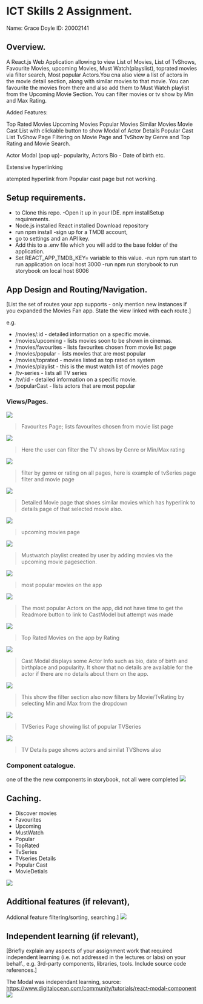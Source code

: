 # ICT Skills 2 Assignment.

Name: Grace Doyle
ID: 20002141

## Overview.

A React.js Web Application allowing to view List of Movies, List of TvShows, Favourite Movies, upcoming Movies, Must Watch(playslist), toprated movies via filter search, Most popular Actors.You cna also view a list of actors in the movie detail section, along with similar movies to that movie. You can favourite the movies from there and also add them to Must Watch playlist from the Upcoming Movie Section. You can filter movies or tv show by Min and Max Rating. 

Added Features:

Top Rated Movies
Upcoming Movies
Popular Movies
Similar Movies
Movie Cast List with clickable button to show Modal of Actor Details
Popular Cast List
TvShow Page
Filtering on Movie Page and TvShow by Genre and Top Rating and Movie Search.

Actor Modal (pop up)- popularity, Actors Bio - Date of birth etc.

Extensive hyperlinking

atempted hyperlink from Popular cast page but not working.


## Setup requirements.

- to Clone this repo. -Open it up in your IDE. 
  npm installSetup requirements.
- Node.js installed React installed Download repository
- run npm install -sign up for a TMDB account,
 - go to settings and an API key. 
- Add this to a .env file which you will add to the base folder of the application. 
 - Set REACT_APP_TMDB_KEY= variable to this value.
  -run npm run start to run application on local host 3000 
  -run npm run storybook to run storybook on local host 6006

## App Design  and  Routing/Navigation.

[List the set of routes your app supports - only mention new instances if you expanded the Movies Fan app. State the view linked with each route.] 

e.g.
+ /movies/:id - detailed information on a specific movie.
+ /movies/upcoming - lists movies soon to be shown in cinemas.
+ /movies/favourites - lists favourites chosen from movie list page
+ /movies/popular - lists movies that are most popular 
+ /movies/toprated - movies listed as top rated on system
+ /movies/playlist - this is the must watch list of movies page
+ /tv-series - lists all TV series
+ /tv/:id - detailed information on a specific movie.
+ /popularCast - lists actors that are most popular 


### Views/Pages.
![][fav]
>Favourites Page; lists favourites chosen from movie list page

![][filtertv] 
>Here the user can filter the TV shows by Genre or Min/Max rating

![][filtermovie]
>filter by genre or rating on all pages, here is example of tvSeries page filter  and movie page

![][moviedetails]
>Detailed Movie page that shoes similar movies which has hyperlink to details page of that selected movie also.

![][upcoming]
>upcoming movies page 

![][mustwatch]
>Mustwatch playlist created by user by adding movies via the upcoming movie pagesection.

![][popular]
>most popular movies on the app

![][popularcast]
>The most popular Actors on the app, did not have time to get the Readmore button to link to CastModel but attempt was made

![][toprated]
>Top Rated Movies on the app by Rating

![][modal]
>Cast Modal displays some Actor Info such as bio, date of birth and birthplace and popularity. It show that no details are available for the actor if there are no details about them on the app.

![][rating]
>This show the filter section also now filters by Movie/TvRating by selecting Min and Max from the dropdown

![][tvseries]
>TVSeries Page showing list of popular TVSeries 

![][tvsdetails]
>TV Details page shows actors and similat TVShows also



### Component catalogue.
one of the the new components in storybook, not all were completed
![][storybook]


## Caching.
* Discover movies
* Favourites
* Upcoming
* MustWatch
* Popular
* TopRated
* TvSeries
* TVseries Details
* Popular Cast
* MovieDetials

![][caching]

## Additional features (if relevant),

Addional feature filtering/sorting, searching.]
![][filtertv]

## Independent learning (if relevant),

[Briefly explain any aspects of your assignment work that required independent learning (i.e. not addressed in the lectures or labs) on your behalf., e.g. 3rd-party components, libraries, tools. Include source code references.]

The Modal was independant learning, source: https://www.digitalocean.com/community/tutorials/react-modal-component
![][modal]


[fav]: ./public/Favourites.png
[filtertv]: ./public/FilterTVShow.png
[rating]: ./public/MaxMinRating.png
[moviedetails]: ./public/MovieDetails.png
[popular]: ./public/Popular.png
[popularcast]: ./public/PopularCast.png
[toprated]: ./public/TopRated.png
[tvseries]: ./public/TvSeries.png
[upcoming]: ./public/upcoming.png
[caching]: ./public/caching.png
[modal]: ./public/MovieModal.png
[storybook]: ./public/storybook.png
[mustwatch]: ./public/mustwatch.png
[tvsdetails]: ./public/tvsdetails.png
[filtermovie]: ./public/filtermovie.png



